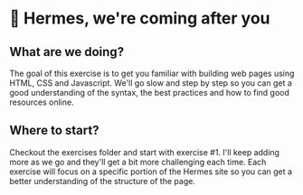 # 🐴 Hermes, we're coming after you

## What are we doing?
The goal of this exercise is to get you familiar with building web pages using HTML, CSS and Javascript.
We'll go slow and step by step so you can get a good understanding of the syntax, the best practices and how to find good resources online.

## Where to start?
Checkout the exercises folder and start with exercise #1. I'll keep adding more as we go and they'll get a bit more challenging each time. Each exercise will focus on a specific portion of the Hermes site so you can get a better understanding of the structure of the page.
